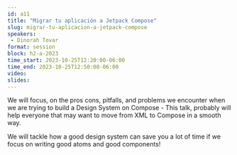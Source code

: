 ```yaml
---
id: a11
title: "Migrar tu aplicación a Jetpack Compose"
slug: migrar-tu-aplicacion-a-jetpack-compose
speakers:
 - Dinorah Tovar
format: session
block: h2-a-2023
time_start: 2023-10-25T12:20:00-06:00
time_end: 2023-10-25T12:50:00-06:00
video:
slides:
---
```


We will focus, on the pros cons, pitfalls, and problems we encounter when we are trying to build a Design System on Compose - This talk, probably will help everyone that may want to move from XML to Compose in a smooth way.

We will tackle how a good design system can save you a lot of time if we focus on writing good atoms and good components!
